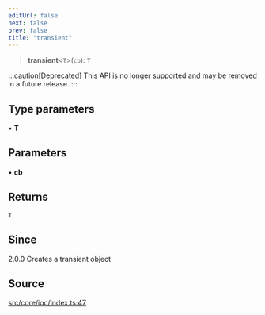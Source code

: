```yaml
---
editUrl: false
next: false
prev: false
title: "transient"
---
```


> **transient**\<`T`\>(`cb`): `T`

:::caution[Deprecated]
This API is no longer supported and may be removed in a future release.
:::

## Type parameters

• **T**

## Parameters

• **cb**

## Returns

`T`

## Since

2.0.0
Creates a transient object

## Source

[src/core/ioc/index.ts:47](https://github.com/sern-handler/handler/blob/222ecd9b61ad0b94830a2a9444118f01e1b7d6cd/src/core/ioc/index.ts#L47)
